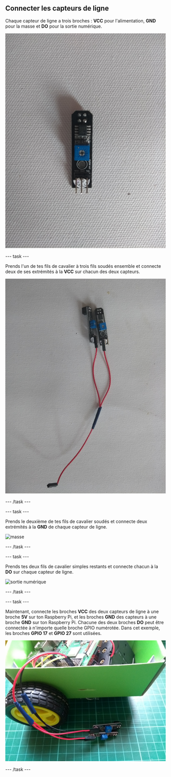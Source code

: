 ## Connecter les capteurs de ligne

Chaque capteur de ligne a trois broches : **VCC** pour l'alimentation, **GND** pour la masse et **DO** pour la sortie numérique.

![capteur de ligne](images/sensor.jpg)

--- task ---

Prends l'un de tes fils de cavalier à trois fils soudés ensemble et connecte deux de ses extrémités à la **VCC** sur chacun des deux capteurs.

![alimentation](images/power.jpg)

--- /task ---

--- task ---

Prends le deuxième de tes fils de cavalier soudés et connecte deux extrémités à la **GND** de chaque capteur de ligne.

![masse](images/ground.jpg)

--- /task ---

--- task ---

Prends tes deux fils de cavalier simples restants et connecte chacun à la **DO** sur chaque capteur de ligne.

![sortie numérique](images/digital_out.jpg)

--- /task ---

--- task ---

Maintenant, connecte les broches **VCC** des deux capteurs de ligne à une broche **5V** sur ton Raspberry Pi, et les broches **GND** des capteurs à une broche **GND** sur ton Raspberry Pi. Chacune des deux broches **DO** peut être connectée à n'importe quelle broche GPIO numérotée. Dans cet exemple, les broches **GPIO 17** et **GPIO 27** sont utilisées.

![connecté](images/connected.jpg)

--- /task ---